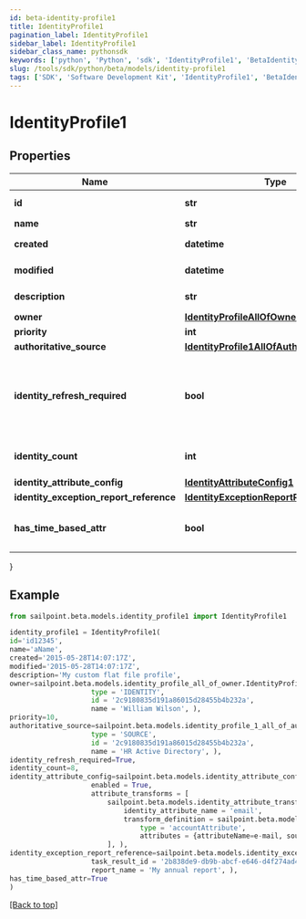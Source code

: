 ```yaml
---
id: beta-identity-profile1
title: IdentityProfile1
pagination_label: IdentityProfile1
sidebar_label: IdentityProfile1
sidebar_class_name: pythonsdk
keywords: ['python', 'Python', 'sdk', 'IdentityProfile1', 'BetaIdentityProfile1'] 
slug: /tools/sdk/python/beta/models/identity-profile1
tags: ['SDK', 'Software Development Kit', 'IdentityProfile1', 'BetaIdentityProfile1']
---
```


# IdentityProfile1


## Properties

Name | Type | Description | Notes
------------ | ------------- | ------------- | -------------
**id** | **str** | System-generated unique ID of the Object | [optional] [readonly] 
**name** | **str** | Name of the Object | [required]
**created** | **datetime** | Creation date of the Object | [optional] [readonly] 
**modified** | **datetime** | Last modification date of the Object | [optional] [readonly] 
**description** | **str** | Identity profile's description. | [optional] 
**owner** | [**IdentityProfileAllOfOwner**](identity-profile-all-of-owner) |  | [optional] 
**priority** | **int** | Identity profile's priority. | [optional] 
**authoritative_source** | [**IdentityProfile1AllOfAuthoritativeSource**](identity-profile1-all-of-authoritative-source) |  | [required]
**identity_refresh_required** | **bool** | Set this value to 'True' if an identity refresh is necessary. You would typically want to trigger an identity refresh when a change has been made on the source. | [optional] [default to False]
**identity_count** | **int** | Number of identities belonging to the identity profile. | [optional] 
**identity_attribute_config** | [**IdentityAttributeConfig1**](identity-attribute-config1) |  | [optional] 
**identity_exception_report_reference** | [**IdentityExceptionReportReference1**](identity-exception-report-reference1) |  | [optional] 
**has_time_based_attr** | **bool** | Indicates the value of `requiresPeriodicRefresh` attribute for the identity profile. | [optional] [default to False]
}

## Example

```python
from sailpoint.beta.models.identity_profile1 import IdentityProfile1

identity_profile1 = IdentityProfile1(
id='id12345',
name='aName',
created='2015-05-28T14:07:17Z',
modified='2015-05-28T14:07:17Z',
description='My custom flat file profile',
owner=sailpoint.beta.models.identity_profile_all_of_owner.IdentityProfile_allOf_owner(
                    type = 'IDENTITY', 
                    id = '2c9180835d191a86015d28455b4b232a', 
                    name = 'William Wilson', ),
priority=10,
authoritative_source=sailpoint.beta.models.identity_profile_1_all_of_authoritative_source.IdentityProfile_1_allOf_authoritativeSource(
                    type = 'SOURCE', 
                    id = '2c9180835d191a86015d28455b4b232a', 
                    name = 'HR Active Directory', ),
identity_refresh_required=True,
identity_count=8,
identity_attribute_config=sailpoint.beta.models.identity_attribute_config_1.IdentityAttributeConfig_1(
                    enabled = True, 
                    attribute_transforms = [
                        sailpoint.beta.models.identity_attribute_transform_1.IdentityAttributeTransform_1(
                            identity_attribute_name = 'email', 
                            transform_definition = sailpoint.beta.models.transform_definition_1.TransformDefinition_1(
                                type = 'accountAttribute', 
                                attributes = {attributeName=e-mail, sourceName=MySource, sourceId=2c9180877a826e68017a8c0b03da1a53}, ), )
                        ], ),
identity_exception_report_reference=sailpoint.beta.models.identity_exception_report_reference_1.IdentityExceptionReportReference_1(
                    task_result_id = '2b838de9-db9b-abcf-e646-d4f274ad4238', 
                    report_name = 'My annual report', ),
has_time_based_attr=True
)

```
[[Back to top]](#) 

